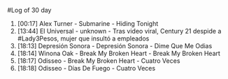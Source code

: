 #Log of 30 day

1. [00:17] Alex Turner - Submarine - Hiding Tonight
1. [13:44] El Universal - unknown - Tras video viral, Century 21 despide a #Lady3Pesos, mujer que insultó a empleados
1. [18:13] Depresión Sonora - Depresión Sonora - Dime Que Me Odias
1. [18:14] Winona Oak - Break My Broken Heart - Break My Broken Heart
1. [18:17] Odisseo - Break My Broken Heart - Cuatro Veces
1. [18:18] Odisseo - Días De Fuego - Cuatro Veces
